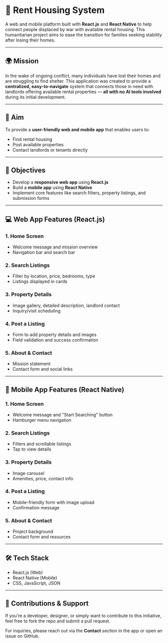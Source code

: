 # 🏡 Rent Housing System

A web and mobile platform built with **React.js** and **React Native** to help connect people displaced by war with available rental housing. This humanitarian project aims to ease the transition for families seeking stability after losing their homes.

---

## 🌍 Mission

In the wake of ongoing conflict, many individuals have lost their homes and are struggling to find shelter. This application was created to provide a **centralized, easy-to-navigate** system that connects those in need with landlords offering available rental properties — **all with no AI tools involved** during its initial development.

---

## 🎯 Aim

To provide a **user-friendly web and mobile app** that enables users to:
- Find rental housing
- Post available properties
- Contact landlords or tenants directly

---

## 📌 Objectives

- Develop a **responsive web app** using **React.js**
- Build a **mobile app** using **React Native**
- Implement core features like search filters, property listings, and submission forms

---

## 💻 Web App Features (React.js)

### 1. Home Screen
- Welcome message and mission overview
- Navigation bar and search bar

### 2. Search Listings
- Filter by location, price, bedrooms, type
- Listings displayed in cards

### 3. Property Details
- Image gallery, detailed description, landlord contact
- Inquiry/visit scheduling

### 4. Post a Listing
- Form to add property details and images
- Field validation and success confirmation

### 5. About & Contact
- Mission statement
- Contact form and social links

---

## 📱 Mobile App Features (React Native)

### 1. Home Screen
- Welcome message and "Start Searching" button
- Hamburger menu navigation

### 2. Search Listings
- Filters and scrollable listings
- Tap to view details

### 3. Property Details
- Image carousel
- Amenities, price, contact info

### 4. Post a Listing
- Mobile-friendly form with image upload
- Confirmation message

### 5. About & Contact
- Project background
- Contact form and resources

---


## 🛠 Tech Stack

- React.js (Web)
- React Native (Mobile)
- CSS, JavaScript, JSON

---

## 🤝 Contributions & Support

If you’re a developer, designer, or simply want to contribute to this initiative, feel free to fork the repo and submit a pull request.

For inquiries, please reach out via the **Contact** section in the app or open an issue on GitHub.

